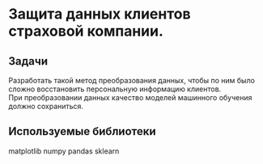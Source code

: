 # Защита данных клиентов страховой компании. 
## Задачи
Разработать такой метод преобразования данных, чтобы по ним было сложно восстановить персональную информацию клиентов.<br>
При преобразовании данных качество моделей машинного обучения должно сохраниться.
## Используемые библиотеки
matplotlib numpy pandas sklearn
